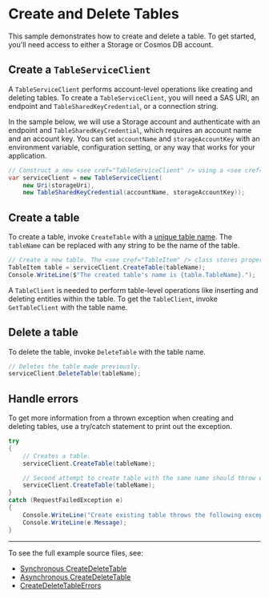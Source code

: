 # Create and Delete Tables
This sample demonstrates how to create and delete a table. To get started, you'll need access to either a Storage or Cosmos DB account.

## Create a `TableServiceClient`
A `TableServiceClient` performs account-level operations like creating and deleting tables. To create a `TableServiceClient`, you will need a SAS URI, an endpoint and `TableSharedKeyCredential`, or a connection string.

In the sample below, we will use a Storage account and authenticate with an endpoint and `TableSharedKeyCredential`, which requires an account name and an account key. You can set `accountName` and `storageAccountKey` with an environment variable, configuration setting, or any way that works for your application.

```C# Snippet:TablesSample1CreateClient
// Construct a new <see cref="TableServiceClient" /> using a <see cref="TableSharedKeyCredential" />.
var serviceClient = new TableServiceClient(
    new Uri(storageUri),
    new TableSharedKeyCredential(accountName, storageAccountKey));
```

## Create a table
To create a table, invoke `CreateTable` with a [unique table name](https://docs.microsoft.com/en-us/rest/api/storageservices/understanding-the-table-service-data-model#table-names). The `tableName` can be replaced with any string to be the name of the table.

```C# Snippet:TablesSample1CreateTable
// Create a new table. The <see cref="TableItem" /> class stores properties of the created table.
TableItem table = serviceClient.CreateTable(tableName);
Console.WriteLine($"The created table's name is {table.TableName}.");
```

A `TableClient` is needed to perform table-level operations like inserting and deleting entities within the table. To get the `TableClient`, invoke `GetTableClient` with the table name.

## Delete a table
To delete the table, invoke `DeleteTable` with the table name.

```C# Snippet:TablesSample1DeleteTable
// Deletes the table made previously.
serviceClient.DeleteTable(tableName);
```

## Handle errors
To get more information from a thrown exception when creating and deleting tables, use a try/catch statement to print out the exception.

```C# Snippet:TablesSample1CreateExistingTable
try
{
    // Creates a table.
    serviceClient.CreateTable(tableName);

    // Second attempt to create table with the same name should throw exception.
    serviceClient.CreateTable(tableName);
}
catch (RequestFailedException e)
{
    Console.WriteLine("Create existing table throws the following exception:");
    Console.WriteLine(e.Message);
}
```
---
To see the full example source files, see:
- [Synchronous CreateDeleteTable](https://github.com/Azure/azure-sdk-for-net/blob/master/sdk/tables/Azure.Data.Tables/tests/samples/Sample1_CreateDeleteTable.cs)
- [Asynchronous CreateDeleteTable](https://github.com/Azure/azure-sdk-for-net/blob/master/sdk/tables/Azure.Data.Tables/tests/samples/Sample1_CreateDeleteTableAsync.cs)
- [CreateDeleteTableErrors](https://github.com/Azure/azure-sdk-for-net/blob/master/sdk/tables/Azure.Data.Tables/tests/samples/Sample1_CreateDeleteTableErrors.cs)